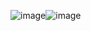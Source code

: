 ![image](https://github.com/sher1ock-jp/this-is-internet-mud/assets/85065480/3b25cb1b-b5f8-49c3-ade1-cdf5e683051c)![image](https://github.com/sher1ock-jp/this-is-internet-mud/assets/85065480/03e0ecc2-1803-4f2a-a1c8-2b9a790f9341)

